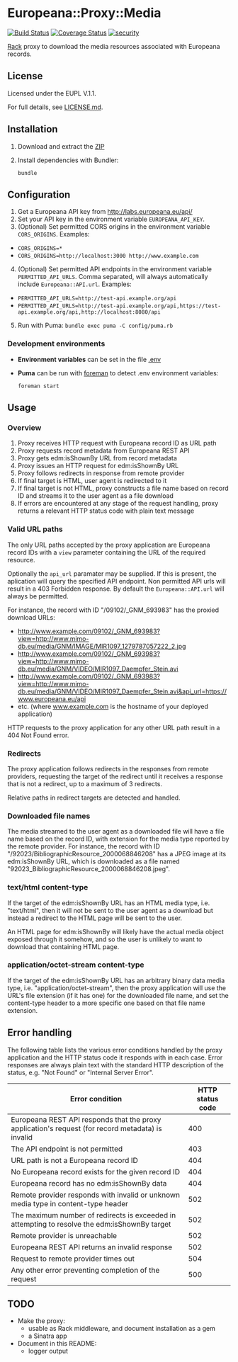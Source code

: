 # Europeana::Proxy::Media

[![Build Status](https://travis-ci.org/europeana/europeana-proxy-ruby.svg?branch=master)](https://travis-ci.org/europeana/europeana-proxy-ruby) [![Coverage Status](https://coveralls.io/repos/europeana/europeana-proxy-ruby/badge.svg?branch=master&service=github)](https://coveralls.io/github/europeana/europeana-proxy-ruby?branch=master) [![security](https://hakiri.io/github/europeana/europeana-proxy-ruby/master.svg)](https://hakiri.io/github/europeana/europeana-proxy-ruby/master)

[Rack](http://rack.github.io/) proxy to download the media resources
associated with Europeana records.

## License

Licensed under the EUPL V.1.1.

For full details, see [LICENSE.md](LICENSE.md).

## Installation

1. Download and extract the
  [ZIP](https://github.com/europeana/europeana-proxy-ruby/archive/master.zip)
2. Install dependencies with Bundler:

    `bundle`

## Configuration

1. Get a Europeana API key from http://labs.europeana.eu/api/
2. Set your API key in the environment variable `EUROPEANA_API_KEY`.
3. (Optional) Set permitted CORS origins in the environment variable
  `CORS_ORIGINS`. Examples:
  * `CORS_ORIGINS=*`
  * `CORS_ORIGINS=http://localhost:3000 http://www.example.com`
4. (Optional) Set permitted API endpoints in the environment variable
 `PERMITTED_API_URLS`.
  Comma separated, will always automatically include `Europeana::API.url`. Examples:
  * `PERMITTED_API_URLS=http://test-api.example.org/api`
  * `PERMITTED_API_URLS=http://test-api.example.org/api,https://test-api.example.org/api,http://localhost:8080/api`
5. Run with Puma:
  `bundle exec puma -C config/puma.rb`

### Development environments

* **Environment variables** can be set in the file
[.env](https://github.com/bkeepers/dotenv)

* **Puma** can be run with [foreman](https://github.com/ddollar/foreman) to
detect .env environment variables:

  `foreman start`

## Usage

### Overview

1. Proxy receives HTTP request with Europeana record ID as URL path
2. Proxy requests record metadata from Europeana REST API
3. Proxy gets edm:isShownBy URL from record metadata
4. Proxy issues an HTTP request for edm:isShownBy URL
5. Proxy follows redirects in response from remote provider
6. If final target is HTML, user agent is redirected to it
7. If final target is not HTML, proxy constructs a file name based on record ID
  and streams it to the user agent as a file download
8. If errors are encountered at any stage of the request handling, proxy
  returns a relevant HTTP status code with plain text message

### Valid URL paths

The only URL paths accepted by the proxy application are Europeana record IDs
with a `view` parameter containing the URL of the required resource.

Optionally the `api_url` paramater may be supplied. If this is present, the aplication will query the specified API
endpoint. Non permitted API urls will result in a 403 Forbidden response. By default the `Europeana::API.url` will
always be permitted.

For instance, the record with ID "/09102/_GNM_693983" has the proxied download URLs:
* http://www.example.com/09102/_GNM_693983?view=http://www.mimo-db.eu/media/GNM/IMAGE/MIR1097_1279787057222_2.jpg
* http://www.example.com/09102/_GNM_693983?view=http://www.mimo-db.eu/media/GNM/VIDEO/MIR1097_Daempfer_Stein.avi
* http://www.example.com/09102/_GNM_693983?view=http://www.mimo-db.eu/media/GNM/VIDEO/MIR1097_Daempfer_Stein.avi&api_url=https://www.europeana.eu/api
* etc.
(where www.example.com is the hostname of your deployed application)

HTTP requests to the proxy application for any other URL path result in a 404
Not Found error.

### Redirects

The proxy application follows redirects in the responses from remote providers,
requesting the target of the redirect until it receives a response that is not
a redirect, up to a maximum of 3 redirects.

Relative paths in redirect targets are detected and handled.

### Downloaded file names

The media streamed to the user agent as a downloaded file will have a file name
based on the record ID, with extension for the media type reported by the remote
provider. For instance, the record with ID
"/92023/BibliographicResource_2000068846208" has a JPEG image at its
edm:isShownBy URL, which is downloaded as a file named
"92023_BibliographicResource_2000068846208.jpeg".

### text/html content-type

If the target of the edm:isShownBy URL has an HTML media type, i.e. "text/html",
then it will not be sent to the user agent as a download but instead a redirect
to the HTML page will be sent to the user.

An HTML page for edm:isShownBy will likely have the actual media object exposed
through it somehow, and so the user is unlikely to want to download that
containing HTML page.

### application/octet-stream content-type

If the target of the edm:isShownBy URL has an arbitrary binary data media type,
i.e. "application/octet-stream", then the proxy application will use the URL's
file extension (if it has one) for the downloaded file name, and set the
content-type header to a more specific one based on that file name extension.

## Error handling

The following table lists the various error conditions handled by the proxy
application and the HTTP status code it responds with in each case. Error
responses are always plain text with the standard HTTP description of the
status, e.g. "Not Found" or "Internal Server Error".

Error condition | HTTP status code
----------------|-----------------
Europeana REST API responds that the proxy application's request (for record metadata) is invalid | 400
The API endpoint is not permitted | 403
URL path is not a Europeana record ID | 404
No Europeana record exists for the given record ID | 404
Europeana record has no edm:isShownBy data | 404
Remote provider responds with invalid or unknown media type in content-type header | 502
The maximum number of redirects is exceeded in attempting to resolve the edm:isShownBy target | 502
Remote provider is unreachable | 502
Europeana REST API returns an invalid response | 502
Request to remote provider times out | 504
Any other error preventing completion of the request | 500

## TODO

* Make the proxy:
  * usable as Rack middleware, and document installation as a gem
  * a Sinatra app
* Document in this README:
  * logger output
